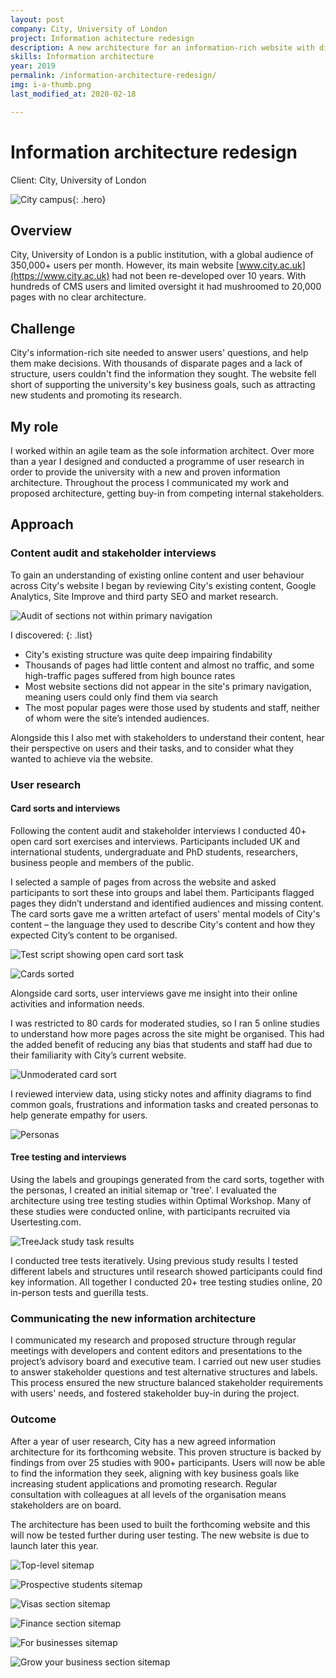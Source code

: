 ```yaml
---
layout: post
company: City, University of London
project: Information achitecture redesign 
description: A new architecture for an information-rich website with disparate users. I devised and conducted all aspects of the user research. 
skills: Information architecture
year: 2019
permalink: /information-architecture-redesign/
img: i-a-thumb.png
last_modified_at: 2020-02-18

---
```


# Information architecture redesign #  

Client: City, University of London

![City campus](../img/city.jpg "City campus"){: .hero}

## Overview ## 

City, University of London is a public institution, with a global audience of 350,000+ users per month. However, its main  website [www.city.ac.uk](https://www.city.ac.uk) had not been re-developed over 10 years. With hundreds of CMS users and limited oversight it had mushroomed to 20,000 pages with no clear architecture. 


## Challenge ##

City's information-rich site needed to answer users' questions, and help them make decisions. With thousands of disparate pages and a lack of structure, users couldn't find the information they sought. The website fell short of supporting the university's key business goals, such as attracting new students and promoting its research. 


## My role ##

I worked within an agile team as the sole information architect. Over more than a year I designed and conducted a programme of user research in order to provide the university with a new and proven information architecture. Throughout the process I communicated my work and proposed architecture, getting buy-in from competing internal stakeholders.

## Approach ##

### Content audit and stakeholder interviews ###

To gain an understanding of existing online content and user behaviour across City's website I began by reviewing City's existing content, Google Analytics, Site Improve and third party SEO and market research. 

![Audit of sections not within primary navigation](../img/content-audit.png "Audit of sections not within primary navigation")

I discovered:
{: .list}
* City's existing structure was quite deep impairing findability
* Thousands of pages had little content and almost no traffic, and some high-traffic pages suffered from high bounce rates
* Most website sections did not appear in the site's primary navigation, meaning users could only find them via search 
* The most popular pages were those used by students and staff, neither of whom were the site’s intended audiences.

Alongside this I also met with stakeholders to understand their content, hear their perspective on users and their tasks, and to consider what they wanted to achieve via the website.

### User research ###

#### Card sorts and interviews ####

Following the content audit and stakeholder interviews I conducted 40+ open card sort exercises and interviews. Participants included UK and international students, undergraduate and PhD students, researchers, business people and members of the public.


I selected a sample of pages from across the website and asked participants to sort these into groups and label them. Participants flagged pages they didn’t understand and identified audiences and missing content. The card sorts gave me a written artefact of users' mental models of City's content &ndash; the language they used to describe City's content and how they expected City’s content to be organised.

![Test script showing open card sort task](../img/open-card-script.PNG "Test script showing open card sort task")

![Cards sorted](../img/cards-2.png)

Alongside card sorts, user interviews gave me insight into their online activities and information needs. 

I was restricted to 80 cards for moderated studies, so I ran 5 online studies to understand how more pages across the site might be organised. This had the added benefit of  reducing any bias that students and staff had due to their familiarity with City’s current website. 

![Unmoderated card sort](../img/online-card-sort.PNG "Unmoderated card sort")

I reviewed interview data, using sticky notes and affinity diagrams to find common goals, frustrations and information tasks and created personas to help generate empathy for users. 

![Personas](../img/personas3.PNG "Personas")

#### Tree testing and interviews ####

Using the labels and groupings generated from the card sorts, together with the personas, I created an initial sitemap or 'tree'. I evaluated the architecture using tree testing studies within Optimal Workshop. Many of these studies were conducted online, with participants recruited via Usertesting.com.

![TreeJack study task results](../img/tree-2.PNG "TreeJack study task results")
 
I conducted tree tests iteratively. Using previous study results I tested different labels and structures until research showed participants could find key information. All together I conducted 20+ tree testing studies online, 20 in-person tests and guerilla tests.

### Communicating the new information architecture ###

I communicated my research and proposed structure through regular meetings with developers and content editors and presentations to the project’s advisory board and executive team. I carried out new user studies to answer stakeholder questions and test alternative structures and labels. This process ensured the new structure balanced stakeholder requirements with users' needs, and fostered stakeholder buy-in during the project.

### Outcome ###

After a year of user research, City has a new agreed information architecture for its forthcoming website. This proven structure is backed by findings from over 25 studies with 900+ participants. Users will now be able to find the information they seek, aligning with key business goals like increasing student applications and promoting research. Regular consultation with colleagues at all levels of the organisation means stakeholders are on board.

The architecture has been used to built the forthcoming website and this will now be tested further during user testing. The new website is due to launch later this year.

![Top-level sitemap](../img/sitemap-main.png "Top-level sitemap")

![Prospective students sitemap](../img/sitemap-p-s-2.png "Prospective students sitemap")

![Visas section sitemap](../img/sitemap-visas.PNG "Visas section sitemap")

![Finance section sitemap](../img/sitemap-finance.PNG "Finance section sitemap")

![For businesses sitemap](../img/sitemap-business.png "For businesses sitemap")

![Grow your business section sitemap](../img/sitemap-grow-business.PNG "Grow your business section sitemap")



